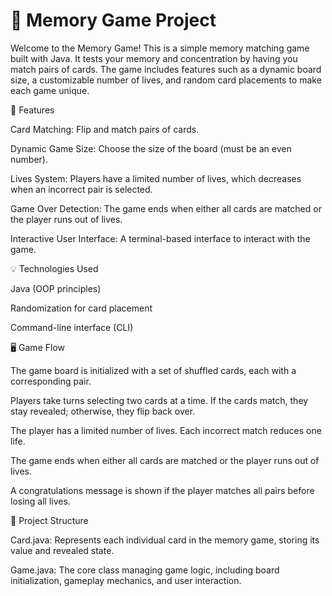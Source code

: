 # 🧠 Memory Game Project
Welcome to the Memory Game! This is a simple memory matching game built with Java. It tests your memory and concentration by having you match pairs of cards. The game includes features such as a dynamic board size, a customizable number of lives, and random card placements to make each game unique.

🎯 Features

Card Matching: Flip and match pairs of cards.

Dynamic Game Size: Choose the size of the board (must be an even number).

Lives System: Players have a limited number of lives, which decreases when an incorrect pair is selected.

Game Over Detection: The game ends when either all cards are matched or the player runs out of lives.

Interactive User Interface: A terminal-based interface to interact with the game.

💡 Technologies Used

Java (OOP principles)

Randomization for card placement

Command-line interface (CLI)

🖥 Game Flow

The game board is initialized with a set of shuffled cards, each with a corresponding pair.

Players take turns selecting two cards at a time. If the cards match, they stay revealed; otherwise, they flip back over.

The player has a limited number of lives. Each incorrect match reduces one life.

The game ends when either all cards are matched or the player runs out of lives.

A congratulations message is shown if the player matches all pairs before losing all lives.

📁 Project Structure

Card.java: Represents each individual card in the memory game, storing its value and revealed state.

Game.java: The core class managing game logic, including board initialization, gameplay mechanics, and user interaction.
